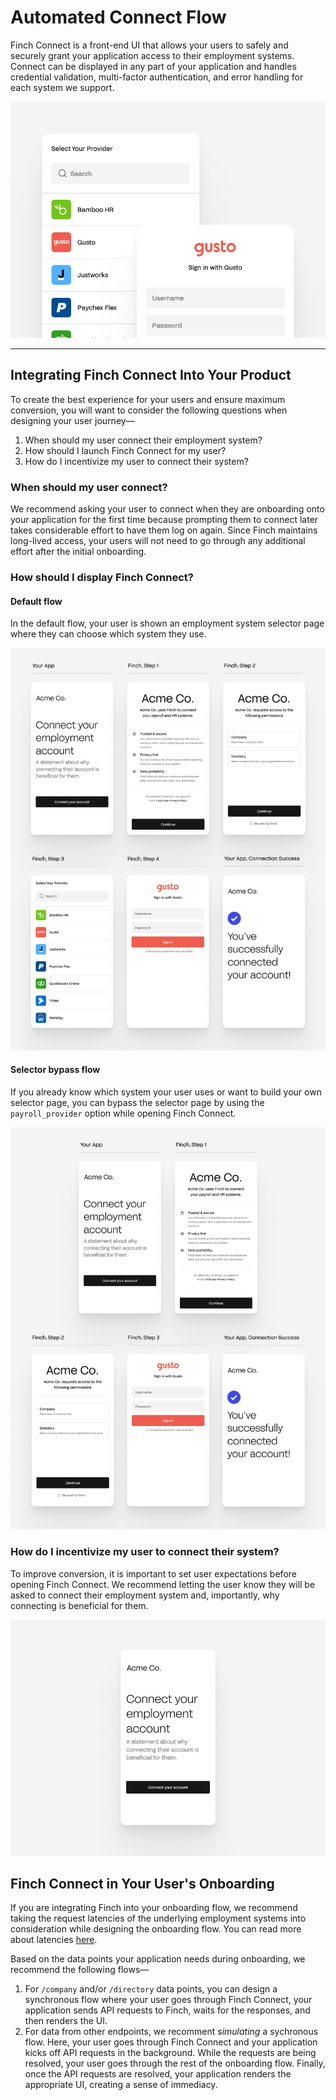 # Automated Connect Flow

Finch Connect is a front-end UI that allows your users to safely and securely grant your application access to their employment systems. Connect can be displayed in any part of your application and handles credential validation, multi-factor authentication, and error handling for each system we support.

<!--
focus: false
-->

![](../../assets/images/finchConnectIntro.png)

---

## Integrating Finch Connect Into Your Product

To create the best experience for your users and ensure maximum conversion, you will want to consider the following questions when designing your user journey—

1. When should my user connect their employment system?
2. How should I launch Finch Connect for my user?
3. How do I incentivize my user to connect their system?

### When should my user connect?

We recommend asking your user to connect when they are onboarding onto your application for the first time because prompting them to connect later takes considerable effort to have them log on again. Since Finch maintains long-lived access, your users will not need to go through any additional effort after the initial onboarding.

### How should I display Finch Connect?

#### Default flow

In the default flow, your user is shown an employment system selector page where they can choose which system they use.

<!--
focus: false
-->

![](../../assets/images/integratingConnect1B.png)

#### Selector bypass flow

If you already know which system your user uses or want to build your own selector page, you can bypass the selector page by using the `payroll_provider` option while opening Finch Connect.

<!--
focus: false
-->

![](../../assets/images/integratingConnect2B2X.png)

### How do I incentivize my user to connect their system?

To improve conversion, it is important to set user expectations before opening Finch Connect. We recommend letting the user know they will be asked to connect their employment system and, importantly, why connecting is beneficial for them.

<!--
focus: false
-->

![](../../assets/images/improvingConnectConversion.png)

## Finch Connect in Your User's Onboarding

If you are integrating Finch into your onboarding flow, we recommend taking the request latencies of the underlying employment systems into consideration while designing the onboarding flow. You can read more about latencies [here](../Development-Guides/Data-Syncs.md).

Based on the data points your application needs during onboarding, we recommend the following flows—

1. For `/company` and/or `/directory` data points, you can design a synchronous flow where your user goes through Finch Connect, your application sends API requests to Finch, waits for the responses, and then renders the UI.
2. For data from other endpoints, we recomment _simulating_ a sychronous flow. Here, your user goes through Finch Connect and your application kicks off API requests in the background. While the requests are being resolved, your user goes through the rest of the onboarding flow. Finally, once the API requests are resolved, your application renders the appropriate UI, creating a sense of immediacy.
